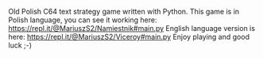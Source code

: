 Old Polish C64 text strategy game written with Python.
This game is in Polish language, you can see it working here: https://repl.it/@MariuszS2/Namiestnik#main.py
English language version is here: https://repl.it/@MariuszS2/Viceroy#main.py
Enjoy playing and good luck ;-)
